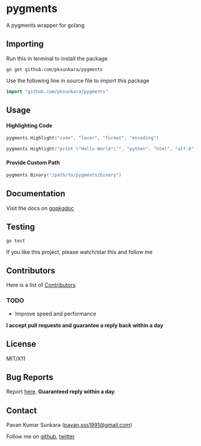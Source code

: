 # pygments

A pygments wrapper for golang

## Importing

Run this in terminal to install the package

```
go get github.com/pksunkara/pygments
```

Use the following line in source file to import this package

```go
import "github.com/pksunkara/pygments"
```

## Usage

#### Highlighting Code

```go
pygments.Highlight("code", "lexer", "format", "encoding")
```

```go
pygments.Highlight("print \"Hello World!\"", "python", "html", "utf-8")
```

#### Provide Custom Path

```go
pygments.Binary("/path/to/pygments/binary")
```

## Documentation

Visit the docs on [gopkgdoc](http://godoc.org/github.com/pksunkara/pygments)

## Testing

```
go test
```

If you like this project, please watch/star this and follow me

## Contributors
Here is a list of [Contributors](http://github.com/pksunkara/pygments/contributors)

### TODO

- Improve speed and performance

__I accept pull requests and guarantee a reply back within a day__

## License
MIT/X11

## Bug Reports
Report [here](http://github.com/pksunkara/pygments/issues). __Guaranteed reply within a day__.

## Contact
Pavan Kumar Sunkara (pavan.sss1991@gmail.com)

Follow me on [github](https://github.com/users/follow?target=pksunkara), [twitter](http://twitter.com/pksunkara)
